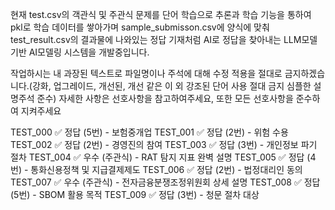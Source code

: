 현재 test.csv의 객관식 및 주관식 문제를 단어 학습으로 추론과 학습 기능을 통하여 pkl로 학습 데이터를 쌓아가며 sample_submisson.csv에 양식에 맞춰 test_result.csv의 결과물에 나와있는 정답 기재처럼 AI로 정답을 찾아내는 LLM모델 기반 AI모델링 시스템을 개발중입니다.

작업하시는 내 과장된 텍스트로 파일명이나 주석에 대해 수정 적용을 절대로 금지하겠습니다.(강화, 업그레이드, 개선된, 개선 같은 이 외 강조된 단어 사용 절대 금지 심플한 설명주석 준수) 자세한 사항은 선호사항을 참고하여주세요, 또한 모든 선호사항을 준수하여 지켜주세요


TEST_000 ✅ 정답 (5번) - 보험중개업
TEST_001 ✅ 정답 (2번) - 위험 수용
TEST_002 ✅ 정답 (2번) - 경영진의 참여
TEST_003 ✅ 정답 (3번) - 개인정보 파기 절차
TEST_004 ✅ 우수 (주관식) - RAT 탐지 지표 완벽 설명
TEST_005 ✅ 정답 (4번) - 통화신용정책 및 지급결제제도
TEST_006 ✅ 정답 (2번) - 법정대리인 동의
TEST_007 ✅ 우수 (주관식) - 전자금융분쟁조정위원회 상세 설명
TEST_008 ✅ 정답 (5번) - SBOM 활용 목적
TEST_009 ✅ 정답 (3번) - 청문 절차 대상